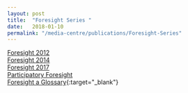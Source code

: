 ```yaml
---
layout: post
title:  "Foresight Series "
date:   2018-01-10
permalink: "/media-centre/publications/Foresight-Series"
---
```


[Foresight 2012]()  
[Foresight 2014]()  
[Foresight 2017]()  
[Participatory Foresight]()  
[Foresight a Glossary](files/media-centre/publications/csf-csc_foresight--a-glossary.pdf){:target="_blank"}
